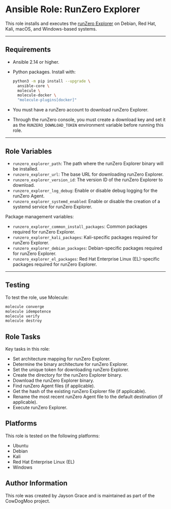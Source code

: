 # Ansible Role: RunZero Explorer

This role installs and executes the
[runZero Explorer](https://console.runzero.com/deploy/download/explorers)
on Debian, Red Hat, Kali, macOS, and Windows-based systems.

---

## Requirements

- Ansible 2.14 or higher.
- Python packages. Install with:

  ```bash
  python3 -m pip install --upgrade \
    ansible-core \
    molecule \
    molecule-docker \
    "molecule-plugins[docker]"
  ```

- You must have a runZero account to download runZero Explorer.
- Through the runZero console, you must create a download key and set it as
  the `RUNZERO_DOWNLOAD_TOKEN` environment variable before running this role.

---

## Role Variables

- `runzero_explorer_path`: The path where the runZero Explorer binary will be
  installed.
- `runzero_explorer_url`: The base URL for downloading runZero Explorer.
- `runzero_explorer_version_id`: The version ID of the runZero Explorer to
  download.
- `runzero_explorer_log_debug`: Enable or disable debug logging for the runZero
  Agent.
- `runzero_explorer_systemd_enabled`: Enable or disable the creation of a
  systemd service for runZero Explorer.

Package management variables:

- `runzero_explorer_common_install_packages`: Common packages required for
  runZero Explorer.
- `runzero_explorer_kali_packages`: Kali-specific packages required for runZero
  Explorer.
- `runzero_explorer_debian_packages`: Debian-specific packages required for
  runZero Explorer.
- `runzero_explorer_el_packages`: Red Hat Enterprise Linux (EL)-specific
  packages required for runZero Explorer.

---

## Testing

To test the role, use Molecule:

```bash
molecule converge
molecule idempotence
molecule verify
molecule destroy
```

## Role Tasks

Key tasks in this role:

- Set architecture mapping for runZero Explorer.
- Determine the binary architecture for runZero Explorer.
- Set the unique token for downloading runZero Explorer.
- Create the directory for the runZero Explorer binary.
- Download the runZero Explorer binary.
- Find runZero Agent files (if applicable).
- Get the hash of the existing runZero Explorer file (if applicable).
- Rename the most recent runZero Agent file to the default destination (if applicable).
- Execute runZero Explorer.

## Platforms

This role is tested on the following platforms:

- Ubuntu
- Debian
- Kali
- Red Hat Enterprise Linux (EL)
- Windows

## Author Information

This role was created by Jayson Grace and is maintained as part of the
CowDogMoo project.
